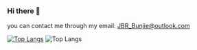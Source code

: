 ### Hi there 👋

you can contact me through my email: JBR_Bunjie@outlook.com

<!--![Anurag's GitHub stats](https://github-readme-stats.vercel.app/api?username=JBR-Bunjie&theme=prussian&show_icons=true)-->

[![Top Langs](https://github-readme-stats.vercel.app/api/top-langs/?username=JBR-Bunjie&theme=prussian&layout=compact)](https://github.com/JBR-Bunjie/JBR-Bunjie)
![Top Langs](https://github-readme-stats.vercel.app/api/top-langs/?username=JBR-Bunjie&theme=prussian&layout=compact&show_icons=true)


<!--
**JBR-Bunjie/JBR-Bunjie** is a ✨ _special_ ✨ repository because its `README.md` (this file) appears on your GitHub profile.

Here are some ideas to get you started:

- 🔭 I’m currently working on ...
- 🌱 I’m currently learning ...
- 👯 I’m looking to collaborate on ...
- 🤔 I’m looking for help with ...
- 💬 Ask me about ...
- 📫 How to reach me: ...
- 😄 Pronouns: ...
- ⚡ Fun fact: ...
-->
